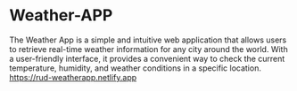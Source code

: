# Weather-APP
The Weather App is a simple and intuitive web application that allows users to retrieve real-time weather information for any city around the world. With a user-friendly interface, it provides a convenient way to check the current temperature, humidity, and weather conditions in a specific location.
https://rud-weatherapp.netlify.app
